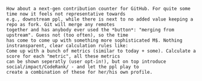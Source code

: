```
How about a next-gen contribution counter for GitHub. For quite some time now it feels not representative towards 
e.g., downstream ppl, while there is next to no added value keeping a repo as fork. Git will merge any remotes 
together and has anybody ever used the *button*: "merging from upstream". Guess not (too often), so the time 
has come to come up with something more sophisticated M$. Nothing instransparent, clear calculation rules like: 
Come up with a bunch of metrics (similar to today + some). Calculate a score for each "metric", all these metrics 
can be shown seperatly (user opt-in!), but on top introduce social/impact/CodeRank/ - and let the ppl play to 
create a combination of these for her/his own profile.
```



<!--
**daringer/daringer** is a ✨ _special_ ✨ repository because its `README.md` (this file) appears on your GitHub profile.

Here are some ideas to get you started:

- 🔭 I’m currently working on ...
- 🌱 I’m currently learning ...
- 👯 I’m looking to collaborate on ...
- 🤔 I’m looking for help with ...
- 💬 Ask me about ...
- 📫 How to reach me: ...
- 😄 Pronouns: ...
- ⚡ Fun fact: ...
-->
